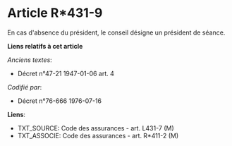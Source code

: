 # Article R*431-9

En cas d'absence du président, le conseil désigne un président de séance.

**Liens relatifs à cet article**

_Anciens textes_:

  - Décret n°47-21 1947-01-06 art. 4

_Codifié par_:

  - Décret n°76-666 1976-07-16

**Liens**:

  - TXT_SOURCE: Code des assurances - art. L431-7 (M)
  - TXT_ASSOCIE: Code des assurances - art. R*411-2 (M)
